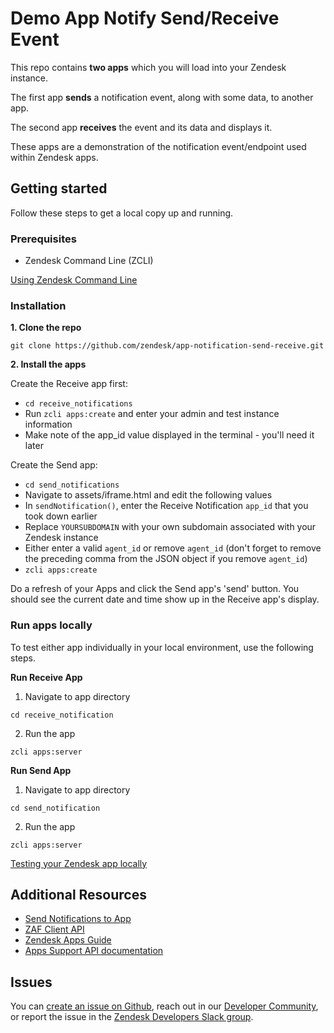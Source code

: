 # Demo App Notify Send/Receive Event

This repo contains **two apps** which you will load into your Zendesk instance.

The first app **sends** a notification event, along with some data, to another app. 

The second app **receives** the event and its data and displays it.

These apps are a demonstration of the notification event/endpoint used within Zendesk apps.

## Getting started

Follow these steps to get a local copy up and running.

### Prerequisites

- Zendesk Command Line (ZCLI)

[Using Zendesk Command Line](https://developer.zendesk.com/documentation/apps/app-developer-guide/zcli/#installing-and-updating-zcli)

### Installation

**1. Clone the repo**

```
git clone https://github.com/zendesk/app-notification-send-receive.git
```

**2. Install the apps**

Create the Receive app first:

* `cd receive_notifications` 
* Run `zcli apps:create` and enter your admin and test instance information
* Make note of the app_id value displayed in the terminal - you'll need it later

Create the Send app:  

* `cd send_notifications`
* Navigate to assets/iframe.html and edit the following values
* In `sendNotification()`, enter the Receive Notification `app_id` that you took down earlier
* Replace `YOURSUBDOMAIN` with your own subdomain associated with your Zendesk instance
* Either enter a valid `agent_id` or remove `agent_id` (don't forget to remove the preceding comma from the JSON object if you remove `agent_id`)
* `zcli apps:create`

Do a refresh of your Apps and click the Send app's 'send' button. You should see the current date and time show up in the Receive app's display.

### Run apps locally

To test either app individually in your local environment, use the following steps.

**Run Receive App**

1. Navigate to app directory

```
cd receive_notification
```

2. Run the app

```
zcli apps:server
```

**Run Send App**

1. Navigate to app directory

```
cd send_notification
```

2. Run the app

```
zcli apps:server
```

[Testing your Zendesk app locally](https://developer.zendesk.com/documentation/apps/app-developer-guide/zcli/#testing-your-zendesk-app-locally)

<!-- Links to relevant resources such as help center articles or dev docs -->

## Additional Resources

- [Send Notifications to App](https://developer.zendesk.com/rest_api/docs/core/apps#send-notification-to-app)
- [ZAF Client API](https://developer.zendesk.com/api-reference/apps/apps-core-api/client_api/)
- [Zendesk Apps Guide](https://developer.zendesk.com/documentation/apps/)
- [Apps Support API documentation](https://developer.zendesk.com/api-reference/apps/apps-support-api/introduction/)

<!-- Issue reporting with link to repo issues page -->

## Issues

You can [create an issue on Github](https://github.com/zendesk/app-notification-send-receive/issues/new),
reach out in our [Developer Community](https://support.zendesk.com/hc/en-us/community/topics),
or report the issue in the [Zendesk Developers Slack group](https://docs.google.com/forms/d/e/1FAIpQLScm_rDLWwzWnq6PpYWFOR_PwMaSBcaFft-1pYornQtBGAaiJA/viewform).
